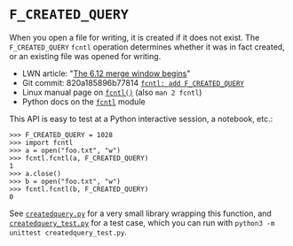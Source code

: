 `F_CREATED_QUERY`
===

When you open a file for writing, it is created if it does not exist. The `F_CREATED_QUERY` `fcntl` operation determines whether it was in fact created, or an existing file was opened for writing.

* LWN article: "[The 6.12 merge window begins](https://lwn.net/Articles/990750/)"
* Git commit: 820a185896b77814 [`fcntl: add F_CREATED_QUERY`](torvalds/linux@820a185896b77814)
* Linux manual page on [`fcntl()`](https://man7.org/linux/man-pages/man2/fcntl.2.html) (also `man 2 fcntl`)
* Python docs on the [`fcntl`](https://docs.python.org/3/library/fcntl.html) module

This API is easy to test at a Python interactive session, a notebook, etc.:

```pycon
>>> F_CREATED_QUERY = 1028
>>> import fcntl
>>> a = open("foo.txt", "w")
>>> fcntl.fcntl(a, F_CREATED_QUERY)
1
>>> a.close()
>>> b = open("foo.txt", "w")
>>> fcntl.fcntl(b, F_CREATED_QUERY)
0
```

See [`createdquery.py`](createdquery.py) for a very small library wrapping this function, and [`createdquery_test.py`](createdquery_test.py) for a test case, which you can run with `python3 -m unittest createdquery_test.py`.
